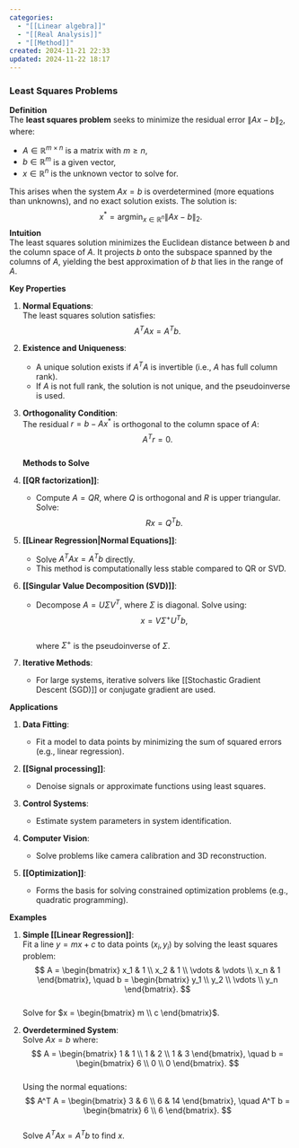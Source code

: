 ```yaml
---
categories:
  - "[[Linear algebra]]"
  - "[[Real Analysis]]"
  - "[[Method]]"
created: 2024-11-21 22:33
updated: 2024-11-22 18:17
---
```

### Least Squares Problems

**Definition**  
The **least squares problem** seeks to minimize the residual error $\|Ax - b\|_2$, where:  
- $A \in \mathbb{R}^{m \times n}$ is a matrix with $m \geq n$,  
- $b \in \mathbb{R}^m$ is a given vector,  
- $x \in \mathbb{R}^n$ is the unknown vector to solve for.

This arises when the system $Ax = b$ is overdetermined (more equations than unknowns), and no exact solution exists. The solution is:  
$$ x^* = \text{argmin}_{x \in \mathbb{R}^n} \|Ax - b\|_2. $$
**Intuition**  
The least squares solution minimizes the Euclidean distance between $b$ and the column space of $A$. It projects $b$ onto the subspace spanned by the columns of $A$, yielding the best approximation of $b$ that lies in the range of $A$.

**Key Properties**  
1. **Normal Equations**:  
   The least squares solution satisfies:  
   $$ A^T A x = A^T b. $$  

2. **Existence and Uniqueness**:  
   - A unique solution exists if $A^T A$ is invertible (i.e., $A$ has full column rank).  
   - If $A$ is not full rank, the solution is not unique, and the pseudoinverse is used.  

3. **Orthogonality Condition**:  
   The residual $r = b - Ax^*$ is orthogonal to the column space of $A$:  
   $$ A^T r = 0. $$  
**Methods to Solve**  
1. **[[QR factorization]]**:  
   - Compute $A = QR$, where $Q$ is orthogonal and $R$ is upper triangular. Solve:  
     $$ Rx = Q^T b. $$

2. **[[Linear Regression|Normal Equations]]**:  
   - Solve $A^T A x = A^T b$ directly.  
   - This method is computationally less stable compared to QR or SVD.  

3. **[[Singular Value Decomposition (SVD)]]**:  
   - Decompose $A = U \Sigma V^T$, where $\Sigma$ is diagonal. Solve using:  
     $$ x = V \Sigma^+ U^T b, $$  
     where $\Sigma^+$ is the pseudoinverse of $\Sigma$.  

4. **Iterative Methods**:  
   - For large systems, iterative solvers like [[Stochastic Gradient Descent (SGD)]] or conjugate gradient are used.  

**Applications**  
1. **Data Fitting**:  
   - Fit a model to data points by minimizing the sum of squared errors (e.g., linear regression).  

2. **[[Signal processing]]**:  
   - Denoise signals or approximate functions using least squares.  

3. **Control Systems**:  
   - Estimate system parameters in system identification.  

4. **Computer Vision**:  
   - Solve problems like camera calibration and 3D reconstruction.  

5. **[[Optimization]]**:  
   - Forms the basis for solving constrained optimization problems (e.g., quadratic programming).  

**Examples**  
1. **Simple [[Linear Regression]]**:  
   Fit a line $y = mx + c$ to data points $(x_i, y_i)$ by solving the least squares problem:  
   $$ A = \begin{bmatrix} x_1 & 1 \\ x_2 & 1 \\ \vdots & \vdots \\ x_n & 1 \end{bmatrix}, \quad b = \begin{bmatrix} y_1 \\ y_2 \\ \vdots \\ y_n \end{bmatrix}. $$  
   Solve for $x = \begin{bmatrix} m \\ c \end{bmatrix}$.  

2. **Overdetermined System**:  
   Solve $A x = b$ where:  
   $$ A = \begin{bmatrix} 1 & 1 \\ 1 & 2 \\ 1 & 3 \end{bmatrix}, \quad b = \begin{bmatrix} 6 \\ 0 \\ 0 \end{bmatrix}. $$  
   Using the normal equations:  
   $$ A^T A = \begin{bmatrix} 3 & 6 \\ 6 & 14 \end{bmatrix}, \quad A^T b = \begin{bmatrix} 6 \\ 6 \end{bmatrix}. $$  
   Solve $A^T A x = A^T b$ to find $x$.  